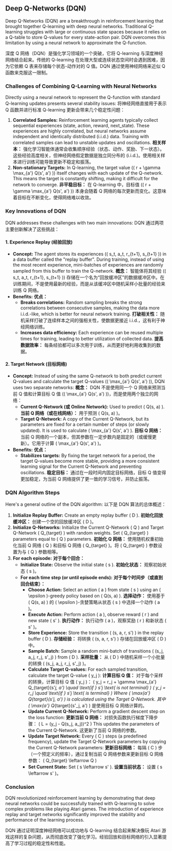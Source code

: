 ## Deep Q-Networks (DQN)

Deep Q-Networks (DQN) are a breakthrough in reinforcement learning that brought together Q-learning with deep neural networks. Traditional Q-learning struggles with large or continuous state spaces because it relies on a Q-table to store Q-values for every state-action pair. DQN overcomes this limitation by using a neural network to approximate the Q-function.

深度 Q 网络（DQN）是强化学习领域的一个突破，它将 Q-learning 与深度神经网络结合起来。传统的 Q-learning 在处理大型或连续状态空间时会遇到困难，因为它依赖 Q 表来存储每个状态-动作对的 Q 值。DQN 通过使用神经网络来近似 Q 函数来克服这一限制。

### Challenges of Combining Q-Learning with Neural Networks

Directly using a neural network to represent the Q-function with standard Q-learning updates presents several stability issues:
将神经网络直接用于表示 Q 函数并进行标准 Q-learning 更新会带来几个稳定性问题：

1.  **Correlated Samples:** Reinforcement learning agents typically collect sequential experiences (state, action, reward, next_state). These experiences are highly correlated, but neural networks assume independent and identically distributed (i.i.d.) data. Training with correlated samples can lead to unstable updates and oscillations.
    **相关样本：** 强化学习智能体通常会收集顺序经验（状态、动作、奖励、下一状态）。这些经验高度相关，但神经网络假定数据是独立同分布的 (i.i.d.)。使用相关样本进行训练可能导致更新不稳定和振荡。
2.  **Non-stationary Targets:** In Q-learning, the target value (\( r + \\gamma \\max_{a\'} Q(s\', a\') \)) itself changes with each update of the Q-network. This means the target is constantly shifting, making it difficult for the network to converge.
    **非平稳目标：** 在 Q-learning 中，目标值 (\( r + \\gamma \\max_{a\'} Q(s\', a\') \)) 本身会随着 Q 网络的每次更新而变化。这意味着目标在不断变化，使得网络难以收敛。

### Key Innovations of DQN

DQN addresses these challenges with two main innovations:
DQN 通过两项主要创新解决了这些挑战：

#### 1. Experience Replay (经验回放)

*   **Concept:** The agent stores its experiences (\( s_t, a_t, r_{t+1}, s_{t+1} \)) in a data buffer called the "replay buffer". During training, instead of using the most recent experience, mini-batches of experiences are randomly sampled from this buffer to train the Q-network.
    **概念：** 智能体将其经验 (\( s_t, a_t, r_{t+1}, s_{t+1} \)) 存储在一个名为“回放缓冲区”的数据缓冲区中。在训练期间，不是使用最新的经验，而是从该缓冲区中随机采样小批量的经验来训练 Q 网络。
*   **Benefits:**
    **优点：**
    *   **Breaks correlations:** Random sampling breaks the strong correlations between consecutive samples, making the data more i.i.d.-like, which is better for neural network training.
        **打破相关性：** 随机采样打破了连续样本之间的强相关性，使数据更接近 i.i.d.，这有利于神经网络训练。
    *   **Increases data efficiency:** Each experience can be reused multiple times for training, leading to better utilization of collected data.
        **提高数据效率：** 每条经验都可以多次用于训练，从而更好地利用收集到的数据。

#### 2. Target Network (目标网络)

*   **Concept:** Instead of using the same Q-network to both predict current Q-values and calculate the target Q-values (\( \\max_{a\'} Q(s\', a\') \)), DQN uses two separate networks: 
    **概念：** DQN 不是使用同一个 Q 网络来预测当前 Q 值和计算目标 Q 值 (\( \\max_{a\'} Q(s\', a\') \))，而是使用两个独立的网络：
    *   **Current Q-Network (或 Online Network):** Used to predict \( Q(s, a) \).
        **当前 Q 网络（或在线网络）：** 用于预测 \( Q(s, a) \)。
    *   **Target Q-Network:** A copy of the Current Q-Network, but its parameters are fixed for a certain number of steps (or slowly updated). It is used to calculate \( \\max_{a\'} Q(s\', a\') \).
        **目标 Q 网络：** 当前 Q 网络的一个副本，但其参数在一定步数内是固定的（或缓慢更新）。它用于计算 \( \\max_{a\'} Q(s\', a\') \)。
*   **Benefits:**
    **优点：**
    *   **Stabilizes targets:** By fixing the target network for a period, the target Q-values become more stable, providing a more consistent learning signal for the Current Q-Network and preventing oscillations.
        **稳定目标：** 通过在一段时间内固定目标网络，目标 Q 值变得更加稳定，为当前 Q 网络提供了更一致的学习信号，并防止振荡。

### DQN Algorithm Steps

Here's a general outline of the DQN algorithm:
以下是 DQN 算法的总体概述：

1.  **Initialize Replay Buffer:** Create an empty replay buffer \( D \).
    **初始化回放缓冲区：** 创建一个空的回放缓冲区 \( D \)。
2.  **Initialize Q-Networks:** Initialize the Current Q-Network \( Q \) and Target Q-Network \( Q_{target} \) with random weights. Set \( Q_{target} \) parameters equal to \( Q \) parameters.
    **初始化 Q 网络：** 使用随机权重初始化当前 Q 网络 \( Q \) 和目标 Q 网络 \( Q_{target} \)。将 \( Q_{target} \) 参数设置为与 \( Q \) 参数相等。
3.  **For each episode:**
    **对于每个回合：**
    *   **Initialize State:** Observe the initial state \( s \).
        **初始化状态：** 观察初始状态 \( s \)。
    *   **For each time step (or until episode ends):**
        **对于每个时间步（或直到回合结束）：**
        *   **Choose Action:** Select an action \( a \) from state \( s \) using an \( \\epsilon \)-greedy policy based on \( Q(s, a) \).
            **选择动作：** 使用基于 \( Q(s, a) \) 的 \( \\epsilon \)-贪婪策略从状态 \( s \) 中选择一个动作 \( a \)。
        *   **Execute Action:** Perform action \( a \), observe reward \( r \) and new state \( s\' \).
            **执行动作：** 执行动作 \( a \)，观察奖励 \( r \) 和新状态 \( s\' \)。
        *   **Store Experience:** Store the transition \( (s, a, r, s\') \) in the replay buffer \( D \).
            **存储经验：** 将转换 \( (s, a, r, s\') \) 存储在回放缓冲区 \( D \) 中。
        *   **Sample Batch:** Sample a random mini-batch of transitions \( (s_j, a_j, r_j, s\'_j) \) from \( D \).
            **采样批量：** 从 \( D \) 中随机采样一个小批量的转换 \( (s_j, a_j, r_j, s\'_j) \)。
        *   **Calculate Target Q-values:** For each sampled transition, calculate the target Q-value \( y_j \):
            **计算目标 Q 值：** 对于每个采样的转换，计算目标 Q 值 \( y_j \)：
            \( y_j = r_j + \\gamma \\max_{a\'} Q_{target}(s\'_j, a\') \quad \text{if } s\'_j \text{ is not terminal}
            \) 
            \( y_j = r_j \quad \text{if } s\'_j \text{ is terminal}
            \) 
            Where \( \\max_{a\'} Q_{target}(s\'_j, a\') \) is calculated using the Target Q-Network.
            其中 \( \\max_{a\'} Q_{target}(s\'_j, a\') \) 是使用目标 Q 网络计算的。
        *   **Update Current Q-Network:** Perform a gradient descent step on the loss function:
            **更新当前 Q 网络：** 对损失函数执行梯度下降步骤：
            \( L = (y_j - Q(s_j, a_j))^2 \)
            This updates the parameters of the Current Q-Network.
            这更新了当前 Q 网络的参数。
        *   **Update Target Network:** Every \( C \) steps (a predefined frequency), update the Target Q-Network parameters by copying the Current Q-Network parameters:
            **更新目标网络：** 每隔 \( C \) 步（一个预定义的频率），通过复制当前 Q 网络参数来更新目标 Q 网络参数：
            \( Q_{target} \leftarrow Q \)
        *   **Set Current State:** Set \( s \leftarrow s\' \).
            **设置当前状态：** 设置 \( s \leftarrow s\' \)。

### Conclusion

DQN revolutionized reinforcement learning by demonstrating that deep neural networks could be successfully trained with Q-learning to solve complex problems like playing Atari games. The introduction of experience replay and target networks significantly improved the stability and performance of the learning process.

DQN 通过证明深度神经网络可以成功地与 Q-learning 结合起来解决像玩 Atari 游戏这样的复杂问题，从而彻底改变了强化学习。经验回放和目标网络的引入显著提高了学习过程的稳定性和性能。 